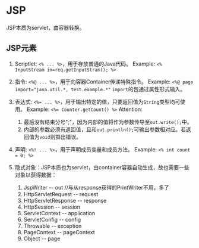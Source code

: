 # JSP
JSP本质为servlet，由容器转换。

## JSP元素
1. Scriptlet: `<% ... %>`，用于存放普通的Java代码。
   Example: `<% InputStream in=req.getInputStram(); %>`

2. 指令: `<%@ ... %>`，用于向容器Container传递特殊指令。
   Example: `<%@ page import="java.util.*, test.example.*"`
   `import`的包通过属性形式输入。

3. 表达式: `<%= ... %>`，用于输出特定的值，只要返回值为`String`类型均可使用。
   Example: `<%= Counter.getCount() %>`
   Attention: 
    1. 最后没有结束分号";"，因为内部的值将作为参数传导至`out.write();`中。
    2. 内部的参数必须有返回值，且和`out.println();`可输出参数相对应。若返回值为`void`则掷出错误。

4. 声明: `<%! ... %>`，用于声明成员变量和成员方法。
   Example: `<% int count = 0; %>`

5. 隐式对象：JSP本质也为servlet，由container容器自动生成，故也需要一些对象以获得数据：
	1. JspWriter -- out //与从response获得的PrintWriter不用，多了
	2. HttpServletRequest -- request
	3. HttpServletResponse -- response
	4. HttpSession -- session
	5. ServletContext -- application
	6. ServletConfig -- config
	7. Throwable -- exception
	8. PageContext -- pageContext
	9. Object -- page


